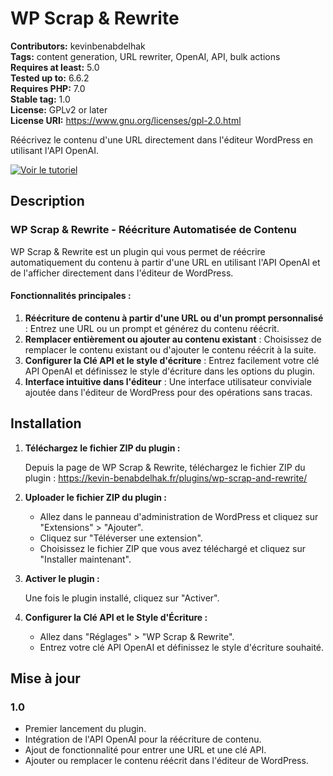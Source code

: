 # WP Scrap & Rewrite

**Contributors:** kevinbenabdelhak  
**Tags:** content generation, URL rewriter, OpenAI, API, bulk actions  
**Requires at least:** 5.0  
**Tested up to:** 6.6.2  
**Requires PHP:** 7.0  
**Stable tag:** 1.0  
**License:** GPLv2 or later  
**License URI:** https://www.gnu.org/licenses/gpl-2.0.html  

Réécrivez le contenu d'une URL directement dans l'éditeur WordPress en utilisant l'API OpenAI.

[![Voir le tutoriel](https://img.youtube.com/vi/DWNMaPnyMHg/maxresdefault.jpg)](https://www.youtube.com/watch?v=DWNMaPnyMHg&ab_channel=KevinBenabdelhak)

## Description

### WP Scrap & Rewrite - Réécriture Automatisée de Contenu

WP Scrap & Rewrite est un plugin qui vous permet de réécrire automatiquement du contenu à partir d'une URL en utilisant l'API OpenAI et de l'afficher directement dans l'éditeur de WordPress.

#### Fonctionnalités principales :

1. **Réécriture de contenu à partir d'une URL ou d'un prompt personnalisé** : Entrez une URL ou un prompt et générez du contenu réécrit.
2. **Remplacer entièrement ou ajouter au contenu existant** : Choisissez de remplacer le contenu existant ou d'ajouter le contenu réécrit à la suite.
3. **Configurer la Clé API et le style d'écriture** : Entrez facilement votre clé API OpenAI et définissez le style d'écriture dans les options du plugin.
4. **Interface intuitive dans l'éditeur** : Une interface utilisateur conviviale ajoutée dans l'éditeur de WordPress pour des opérations sans tracas.

## Installation

1. **Téléchargez le fichier ZIP du plugin :**

   Depuis la page de WP Scrap & Rewrite, téléchargez le fichier ZIP du plugin : https://kevin-benabdelhak.fr/plugins/wp-scrap-and-rewrite/

2. **Uploader le fichier ZIP du plugin :**
   - Allez dans le panneau d'administration de WordPress et cliquez sur "Extensions" > "Ajouter".
   - Cliquez sur "Téléverser une extension".
   - Choisissez le fichier ZIP que vous avez téléchargé et cliquez sur "Installer maintenant".

3. **Activer le plugin :**

   Une fois le plugin installé, cliquez sur "Activer".

4. **Configurer la Clé API et le Style d'Écriture :**
   - Allez dans "Réglages" > "WP Scrap & Rewrite".
   - Entrez votre clé API OpenAI et définissez le style d'écriture souhaité.

## Mise à jour

### 1.0
- Premier lancement du plugin.
- Intégration de l'API OpenAI pour la réécriture de contenu.
- Ajout de fonctionnalité pour entrer une URL et une clé API.
- Ajouter ou remplacer le contenu réécrit dans l'éditeur de WordPress.
